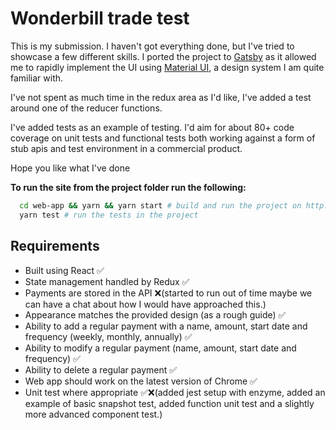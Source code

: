 # Wonderbill trade test

This is my submission. I haven't got everything done, but I've tried to showcase a few different skills. I ported the project to [Gatsby](https://www.gatsbyjs.com/) as it allowed me to rapidly implement the UI using [Material UI](https://material-ui.com/), a design system I am quite familiar with.

I've not spent as much time in the redux area as I'd like, I've added a test around one of the reducer functions.  

I've added tests as an example of testing. I'd aim for about 80+ code coverage on unit tests and functional tests both working against a form of stub apis and test environment in a commercial product.

Hope you like what I've done

**To run the site from the project folder run the following:**
```bash
  cd web-app && yarn && yarn start # build and run the project on http://localhost:8000/
  yarn test # run the tests in the project
```

## Requirements ##

- Built using React ✅
- State management handled by Redux ✅
- Payments are stored in the API ❌(started to run out of time maybe we can have a chat about how I would have approached this.)
- Appearance matches the provided design (as a rough guide) ✅
- Ability to add a regular payment with a name, amount, start date and frequency (weekly, monthly, annually) ✅
- Ability to modify a regular payment (name, amount, start date and frequency) ✅
- Ability to delete a regular payment ✅
- Web app should work on the latest version of Chrome ✅
- Unit test where appropriate ✅❌(added jest setup with enzyme, added an example of basic snapshot test, added function unit test and a slightly more advanced component test.)
